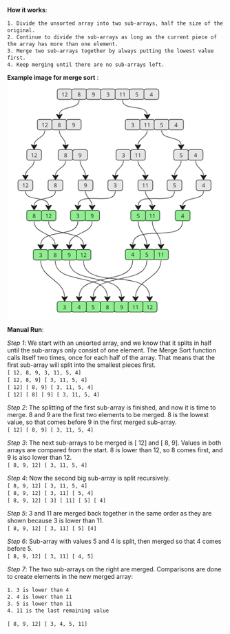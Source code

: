 **How it works**:

    1. Divide the unsorted array into two sub-arrays, half the size of the original.
    2. Continue to divide the sub-arrays as long as the current piece of the array has more than one element.
    3. Merge two sub-arrays together by always putting the lowest value first.
    4. Keep merging until there are no sub-arrays left.

**Example image for merge sort** :</br>
![Merge Sort](../../Images/merge_sort.png)

**Manual Run**:

*Step 1*: We start with an unsorted array, and we know that it splits in half until the sub-arrays only consist of one element. The Merge Sort function calls itself two times, once for each half of the array. That means that the first sub-array will split into the smallest pieces first.</br>
`[ 12, 8, 9, 3, 11, 5, 4]` </br>
`[ 12, 8, 9] [ 3, 11, 5, 4]` </br>
`[ 12] [ 8, 9] [ 3, 11, 5, 4]` </br>
`[ 12] [ 8] [ 9] [ 3, 11, 5, 4]`

*Step 2*: The splitting of the first sub-array is finished, and now it is time to merge. 8 and 9 are the first two elements to be merged. 8 is the lowest value, so that comes before 9 in the first merged sub-array.</br>
`[ 12] [ 8, 9] [ 3, 11, 5, 4]`

*Step 3*: The next sub-arrays to be merged is [ 12] and [ 8, 9]. Values in both arrays are compared from the start. 8 is lower than 12, so 8 comes first, and 9 is also lower than 12.</br>
`[ 8, 9, 12] [ 3, 11, 5, 4]`

*Step 4*: Now the second big sub-array is split recursively.</br>
`[ 8, 9, 12] [ 3, 11, 5, 4]` </br>
`[ 8, 9, 12] [ 3, 11] [ 5, 4]` </br>
`[ 8, 9, 12] [ 3] [ 11] [ 5] [ 4]`

*Step 5*: 3 and 11 are merged back together in the same order as they are shown because 3 is lower than 11.</br>
`[ 8, 9, 12] [ 3, 11] [ 5] [4]` 

*Step 6*: Sub-array with values 5 and 4 is split, then merged so that 4 comes before 5.</br>
`[ 8, 9, 12] [ 3, 11] [ 4, 5]`

*Step 7*: The two sub-arrays on the right are merged. Comparisons are done to create elements in the new merged array:

    1. 3 is lower than 4
    2. 4 is lower than 11
    3. 5 is lower than 11
    4. 11 is the last remaining value

`[ 8, 9, 12] [ 3, 4, 5, 11]`

